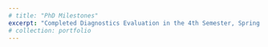 ```yaml
---
# title: "PhD Milestones"
excerpt: "Completed Diagnostics Evaluation in the 4th Semester, Spring 2025. Comprehensive Exam Planned for Fall 2025'>"
# collection: portfolio
---
```


